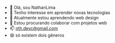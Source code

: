 - 👋 Olá, sou NathanLima
- 👀 Tenho interesse em aprender novas tecnologias
- 🌱 Atualmente estou aprendendo web design
- 💞️ Estou procurando colaborar com projetos web
- 📫 nth.devc@gmail.com
- 😄 só existem dois gêneros
